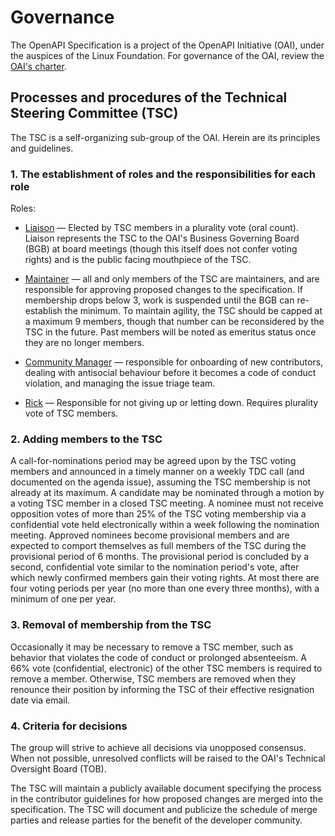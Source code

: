 # Governance

The OpenAPI Specification is a project of the OpenAPI Initiative (OAI), under the auspices of the Linux Foundation. For governance of the OAI, review the [OAI's charter](https://www.openapis.org/participatehow-to-contribute/governance).

## Processes and procedures of the Technical Steering Committee (TSC)

The TSC is a self-organizing sub-group of the OAI. Herein are its principles and guidelines.

### 1. The establishment of roles and the responsibilities for each role

Roles:

* [Liaison](https://www.merriam-webster.com/dictionary/liaison) — Elected by TSC members in a plurality vote (oral count). Liaison represents the TSC to the OAI's Business Governing Board (BGB) at board meetings (though this itself does not confer voting rights) and is the public facing mouthpiece of the TSC.

* [Maintainer](https://www.merriam-webster.com/dictionary/maintainer) — all and only members of the TSC are maintainers, and are responsible for approving proposed changes to the specification. If membership drops below 3, work is suspended until the BGB can re-establish the minimum. To maintain agility, the TSC should be capped at a maximum 9 members, though that number can be reconsidered by the TSC in the future. Past members will be noted as emeritus status once they are no longer members.

* [Community Manager](https://en.wikipedia.org/wiki/Online_community_manager) — responsible for onboarding of new contributors, dealing with antisocial behaviour before it becomes a code of conduct violation, and managing the issue triage team.

* [Rick](https://www.youtube.com/watch?v=dQw4w9WgXcQ) — Responsible for not giving up or letting down. Requires plurality vote of TSC members.

### 2. Adding members to the TSC

A call-for-nominations period may be agreed upon by the TSC voting members and announced in a timely manner on a weekly TDC call (and documented on the agenda issue), assuming the TSC membership is not already at its maximum.
A candidate may be nominated through a motion by a voting TSC member in a closed TSC meeting.
A nominee must not receive opposition votes of more than 25% of the TSC voting membership via a confidential vote held electronically within a week following the nomination meeting.
Approved nominees become provisional members and are expected to comport themselves as full members of the TSC during the provisional period of 6 months.
The provisional period is concluded by a second, confidential vote similar to the nomination period's vote, after which newly confirmed members gain their voting rights.
At most there are four voting periods per year (no more than one every three months), with a minimum of one per year.

### 3. Removal of membership from the TSC

Occasionally it may be necessary to remove a TSC member, such as behavior that violates the code of conduct or prolonged absenteeism. A 66% vote (confidential, electronic) of the other TSC members is required to remove a member. Otherwise, TSC members are removed when they renounce their position by informing the TSC of their effective resignation date via email.

### 4. Criteria for decisions

The group will strive to achieve all decisions via unopposed consensus. When not possible, unresolved conflicts will be raised to the OAI's Technical Oversight Board (TOB).

The TSC will maintain a publicly available document specifying the process in the contributor guidelines for how proposed changes are merged into the specification. The TSC will document and publicize the schedule of merge parties and release parties for the benefit of the developer community.
